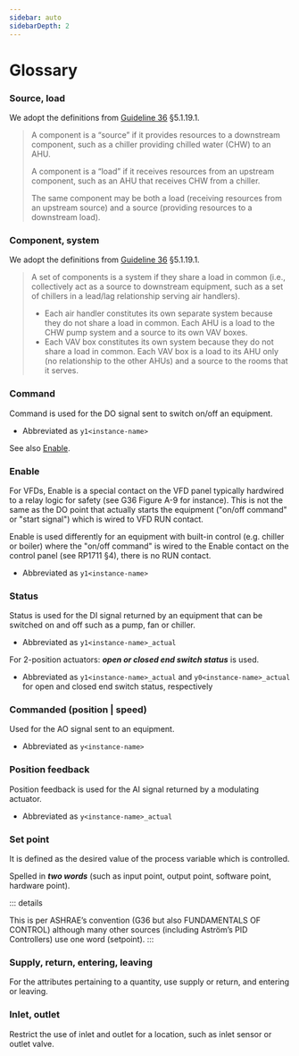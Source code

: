 ```yaml
---
sidebar: auto
sidebarDepth: 2
---
```


# Glossary

### Source, load

We adopt the definitions from [Guideline 36](/references/#ashrae-g36) §5.1.19.1.

> A component is a “source” if it provides resources to a downstream component, such as a chiller providing chilled water (CHW) to an AHU.
>
> A component is a “load” if it receives resources from an upstream component, such as an AHU that receives CHW from a chiller.
>
> The same component may be both a load (receiving resources from an upstream source) and a source (providing resources to a downstream load).


### Component, system

We adopt the definitions from [Guideline 36](/references/#ashrae-g36) §5.1.19.1.

> A set of components is a system if they share a load in common (i.e., collectively act as a source to downstream equipment, such as a set of chillers in a lead/lag relationship serving air handlers).
> - Each air handler constitutes its own separate system because they do not share a load in common. Each AHU is a load to the CHW pump system and a source to its own VAV boxes.
> - Each VAV box constitutes its own system because they do not share a load in common. Each VAV box is a load to its AHU only (no relationship to the other AHUs) and a source to the rooms that it serves.


### Command

Command is used for the DO signal sent to switch on/off an equipment.

- Abbreviated as `y1<instance-name>`

See also [Enable](#enable).


### Enable

For VFDs, Enable is a special contact on the VFD panel typically hardwired to a relay logic for safety (see G36 Figure A-9 for instance). This is not the same as the DO point that actually starts the equipment ("on/off command" or "start signal") which is wired to VFD RUN contact.

Enable is used differently for an equipment with built-in control (e.g. chiller or boiler) where the "on/off command" is wired to the Enable contact on the control panel (see RP1711 §4), there is no RUN contact.

- Abbreviated as `y1<instance-name>`


### Status

Status is used for the DI signal returned by an equipment that can be switched on and off such as a pump, fan or chiller.

- Abbreviated as `y1<instance-name>_actual`

For 2-position actuators: ***open or closed end switch status*** is used.

- Abbreviated as `y1<instance-name>_actual` and `y0<instance-name>_actual` for open and closed end switch status, respectively


### Commanded (position | speed)

Used for the AO signal sent to an equipment.

- Abbreviated as `y<instance-name>`


### Position feedback

Position feedback is used for the AI signal returned by a modulating actuator.

- Abbreviated as `y<instance-name>_actual`

### Set point

It is defined as the desired value of the process variable which is controlled.

Spelled in ***two words*** (such as input point, output point, software point, hardware point).

::: details

This is per ASHRAE’s convention (G36 but also FUNDAMENTALS OF CONTROL) although many other sources (including Aström’s PID Controllers) use one word (setpoint).
:::

### Supply, return, entering, leaving

For the attributes pertaining to a quantity, use supply or return, and entering or leaving.

### Inlet, outlet

Restrict the use of inlet and outlet for a location, such as inlet sensor or outlet valve.

